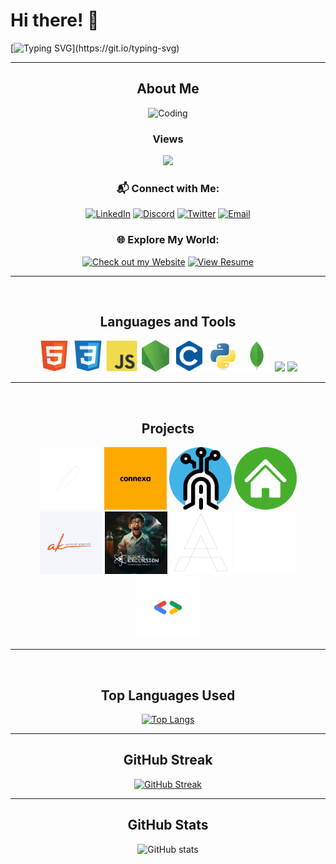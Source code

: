 # Hi there! 👋

[![Typing SVG](https://readme-typing-svg.herokuapp.com?lines=I'm+Prinu+Vinod;A+Computer+Science+Student.;I'm+a+Beginner.;Want+to+Learn+more.;)](https://git.io/typing-svg)

<div align="center">

---

## About Me

<img src="https://media.giphy.com/media/ZVik7pBtu9dNS/giphy.gif" alt="Coding">

### Views
![](https://komarev.com/ghpvc/?username=PrinuVinod&color=brightgreen)

### 📬 Connect with Me:

[![LinkedIn](https://img.shields.io/badge/LinkedIn-0077B5?style=for-the-badge&logo=linkedin&logoColor=white)](https://www.linkedin.com/in/prinu-vinod-nair-92b533242/)
[![Discord](https://img.shields.io/badge/Discord-7289DA?style=for-the-badge&logo=discord&logoColor=white)](https://www.discordapp.com/users/PVNLegend#1585)
[![Twitter](https://img.shields.io/badge/Twitter-1DA1F2?style=for-the-badge&logo=twitter&logoColor=white)](https://twitter.com/p_v_n_legendary)
[![Email](https://img.shields.io/badge/Email-FFD700?style=for-the-badge&logo=mail.ru&logoColor=white)](mailto:prinuvinod@gmail.com)

### 🌐 Explore My World:

[![Check out my Website](https://img.shields.io/badge/Check%20out%20my-Website-blue?style=for-the-badge&logo=google-chrome&logoColor=white)](https://prinuvinod.github.io/My-Website/)
[![View Resume](https://img.shields.io/badge/View-Resume-9cf?style=for-the-badge&logo=google-drive&logoColor=white)](https://drive.google.com/file/d/1SPNwOG_G17iLyy9NacmQf_76HfqE8Ps0/view?usp=sharing)

---

<br>

## Languages and Tools

<code><img height="50" src="https://raw.githubusercontent.com/devicons/devicon/master/icons/html5/html5-original.svg"></code>
<code><img height="50" src="https://raw.githubusercontent.com/devicons/devicon/master/icons/css3/css3-original.svg"></code>
<code><img height="50" src="https://raw.githubusercontent.com/devicons/devicon/master/icons/javascript/javascript-original.svg"></code>
<code><img height="50" src="https://raw.githubusercontent.com/devicons/devicon/master/icons/nodejs/nodejs-original.svg"></code>
<code><img height="50" src="https://raw.githubusercontent.com/devicons/devicon/master/icons/c/c-plain.svg"></code>
<code><img height="50" src="https://raw.githubusercontent.com/devicons/devicon/master/icons/python/python-original.svg"></code>
<code><img height="50" src="https://raw.githubusercontent.com/devicons/devicon/master/icons/mongodb/mongodb-original.svg"></code>
<code><img height="50" src="https://www.vectorlogo.zone/logos/firebase/firebase-icon.svg"></code>
<code><img height="50" src="https://www.vectorlogo.zone/logos/git-scm/git-scm-icon.svg"></code>

---

<br>

## Projects

<code><a href="https://prinuvinod.me" target="_blank"><img src="Projects/logonobg.png" height="100"></a></code>
<code><a href="https://connexa-mini.vercel.app/" target="_blank"><img src="Projects/connexa.jpg" height="100"></a></code>
<code><a href="https://4zlt4w-3000.csb.app/register" target="_blank"><img src="Projects/AuthLogo.jpg" height="100"></a></code>
<code><a href="https://tvcw9y-3000.csb.app" target="_blank"><img src="Projects/houselogo.png" height="100"></a></code>
<code><a href="https://dd6255-3000.csb.app/" target="_blank"><img src="Projects/ayyiyekhayiyelogo.png" height="100"></a></code>
<code><a href="https://scienceexcursion.in/index.html" target="_blank"><img src="Projects/sbg.png" height="100"></a></code>
<code><a href="https://github.com/PrinuVinod/AgriVision" target="_blank"><img src="Projects/ALogo.png" height="100"></a></code>
<code><a href="https://prinuvinod.github.io/Contact-Form/" target="_blank"><img src="Projects/contactLogo.png" height="100"></a></code>
<code><a href="https://gdsc-ajce.github.io/home/" target="_blank"><img src="Projects/GDSCLogo.png" height="100"></a></code>

---

<br>

## Top Languages Used

[![Top Langs](https://github-readme-stats.vercel.app/api/top-langs/?username=PrinuVinod&layout=compact&theme=dark)](https://github.com/anuraghazra/github-readme-stats)

---

## GitHub Streak

[![GitHub Streak](https://streak-stats.demolab.com?user=PrinuVinod&theme=dark&hide_border=true)](https://git.io/streak-stats)

---

## GitHub Stats

![GitHub stats](https://github-readme-stats.vercel.app/api?username=PrinuVinod&show_icons=true&count_private=true&hide=contribs&theme=dark)

</div>
